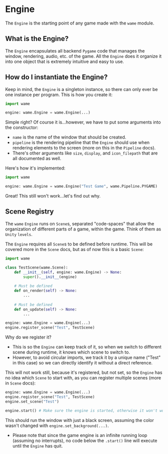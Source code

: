 # Engine
The `Engine` is the starting point of any game made with the `wame` module.

## What is the Engine?
The `Engine` encapsulates all backend `Pygame` code that manages the window, rendering, audio, etc. of the game. All the `Engine` does it organize it into one object that is extremely intuitive and easy to use.

## How do I instantiate the Engine?
Keep in mind, the `Engine` is a singleton instance, so there can only ever be one instance per program. This is how you create it:
```python
import wame

engine: wame.Engine = wame.Engine(...)
```
Simple right? Of course it is...however, we have to put some arguments into the constructor:
- `name` is the name of the window that should be created.
- `pipeline` is the rendering pipeline that the `Engine` should use when rendering elements to the screen (more on this in the `Pipeline` docs).
- There's other arguments like `size`, `display`, and `icon_filepath` that are all documented as well.

Here's how it's implemented:
```python
import wame

engine: wame.Engine = wame.Engine("Test Game", wame.Pipeline.PYGAME)
```
Great! This still won't work...let's find out why.

## Scene Registry
The `wame` `Engine` runs on `Scene`s, separated "code-spaces" that allow the organization of different parts of a game, within the game. Think of them as `Unity` `levels`.

The `Engine` requires all `Scene`s to be defined before runtime. This will be covered more in the `Scene` docs, but as of now this is a basic `Scene`:
```python
import wame

class TestScene(wame.Scene):
    def __init__(self, engine: wame.Engine) -> None:
        super().__init__(engine)
    
    # Must be defined
    def on_render(self) -> None:
        ...
    
    # Must be defined
    def on_update(self) -> None:
        ...

engine: wame.Engine = wame.Engine(...)
engine.register_scene("Test", TestScene)
```
Why do we register it?
- This is so the `Engine` can keep track of it, so when we switch to different scene during runtime, it knows which scene to switch to.
- However, to avoid circular imports, we track it by a unique name ("Test" in this case) so we can directly identify it without a direct reference.

This will not work still, because it's registered, but not set, so the `Engine` has no idea which `Scene` to start with, as you can register multiple scenes (more in `Scene` docs):
```python
engine: wame.Engine = wame.Engine(...)
engine.register_scene("Test", TestScene)
engine.set_scene("Test")

engine.start() # Make sure the engine is started, otherwise it won't work (duh)
```
This should run the window with just a black screen, assuming the color wasn't changed with `engine.set_background(...)`.
- Please note that since the game engine is an infinite running loop (assuming no interrupts), no code below the `.start()` line will execute until the `Engine` has quit.